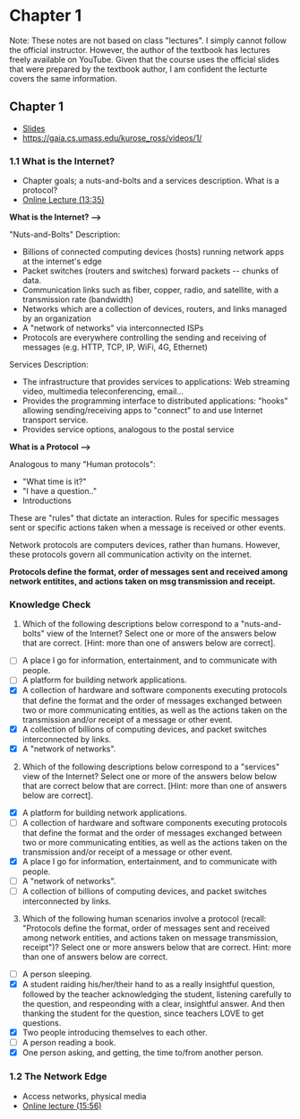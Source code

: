 # Chapter 1

Note: These notes are not based on class "lectures". I simply cannot follow the official instructor.
However, the author of the textbook has lectures freely available on YouTube. Given that the course
uses the official slides that were prepared by the textbook author, I am confident the lecturte
covers the same information.

## Chapter 1

- [Slides](/CS-5700-Networking-Fundamentals/Lectures/Chapter-1-v8.2.pdf)
- https://gaia.cs.umass.edu/kurose_ross/videos/1/

### 1.1 What is the Internet?

- Chapter goals; a nuts-and-bolts and a services description. What is a protocol?
- [Online Lecture (13:35)](https://www.youtube.com/watch?v=74sEFYBBRAY&t=1s)

**What is the Internet? -->**

"Nuts-and-Bolts" Description:

- Billions of connected computing devices (hosts) running network apps at the internet's edge
- Packet switches (routers and switches) forward packets -- chunks of data.
- Communication links such as fiber, copper, radio, and satellite, with a transmission rate (bandwidth)
- Networks which are a collection of devices, routers, and links managed by an organization
- A "network of networks" via interconnected ISPs
- Protocols are everywhere controlling the sending and receiving of messages (e.g. HTTP, TCP, IP, WiFi, 4G, Ethernet)

Services Description:

- The infrastructure that provides services to applications: Web streaming video, multimedia teleconferencing, email...
- Provides the programming interface to distributed applications: "hooks" allowing sending/receiving apps to "connect" to and use Internet transport service.
- Provides service options, analogous to the postal service

**What is a Protocol -->**

Analogous to many "Human protocols":

- "What time is it?"
- "I have a question.."
- Introductions

These are "rules" that dictate an interaction. Rules for specific messages sent or specific actions taken when a message is received or other events. 

Network protocols are computers devices, rather than humans. However, these protocols govern all communication activity on the internet. 

**Protocols define the format, order of messages sent and received among network entitites, and actions taken on msg transmission and receipt.**

### Knowledge Check

1. Which of the following descriptions below correspond to a "nuts-and-bolts" view of the Internet? Select one or more of the answers below that are correct. [Hint: more than one of answers below are correct].

- [ ] A place I go for information, entertainment, and to communicate with people.
- [ ] A platform for building network applications.
- [x] A collection of hardware and software components executing protocols that define the format and the order of messages exchanged between two or more communicating entities, as well as the actions taken on the transmission and/or receipt of a message or other event.
- [x] A collection of billions of computing devices, and packet switches interconnected by links.
- [x] A "network of networks".

2. Which of the following descriptions below correspond to a "services" view of the Internet? Select one or more of the answers below below that are correct below that are correct.  [Hint: more than one of answers below are correct].

- [x] A platform for building network applications.
- [ ] A collection of hardware and software components executing protocols that define the format and the order of messages exchanged between two or more communicating entities, as well as the actions taken on the transmission and/or receipt of a message or other event.
- [x] A place I go for information, entertainment, and to communicate with people.
- [ ] A "network of networks".
- [ ] A collection of billions of computing devices, and packet switches interconnected by links.

3. Which of the following human scenarios involve a protocol (recall: "Protocols define the format, order of messages sent and received among network entities, and actions taken on message transmission, receipt")? Select one or more answers below that are correct. Hint: more than one of answers below are correct.

- [ ] A person sleeping.
- [x] A student raiding his/her/their hand to as a really insightful question, followed by the teacher acknowledging the student, listening carefully to the question, and respeonding with a clear, insightful answer. And then thanking the student for the question, since teachers LOVE to get questions.
- [x] Two people introducing themselves to each other.
- [ ] A person reading a book.
- [x] One person asking, and getting, the time to/from another person.

### 1.2 The Network Edge

- Access networks, physical media
- [Online lecture (15:56)](https://www.youtube.com/watch?v=k8NmM-hImBU)

